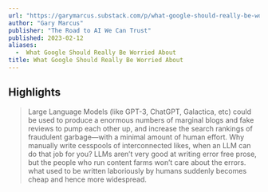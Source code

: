 ```yaml
---
url: "https://garymarcus.substack.com/p/what-google-should-really-be-worried"
author: "Gary Marcus"
publisher: "The Road to AI We Can Trust"
published: 2023-02-12
aliases:
  -  What Google Should Really Be Worried About
title: What Google Should Really Be Worried About
---
```


## Highlights
> Large Language Models (like GPT-3, ChatGPT, Galactica, etc) could be used to produce a enormous numbers of marginal blogs and fake reviews to pump each other up, and increase the search rankings of fraudulent garbage—with a minimal amount of human effort. Why manually write cesspools of interconnected likes, when an LLM can do that job for you? LLMs aren’t very good at writing error free prose, but the people who run content farms won’t care about the errors. what used to be written laboriously by humans suddenly becomes cheap and hence more widespread.

